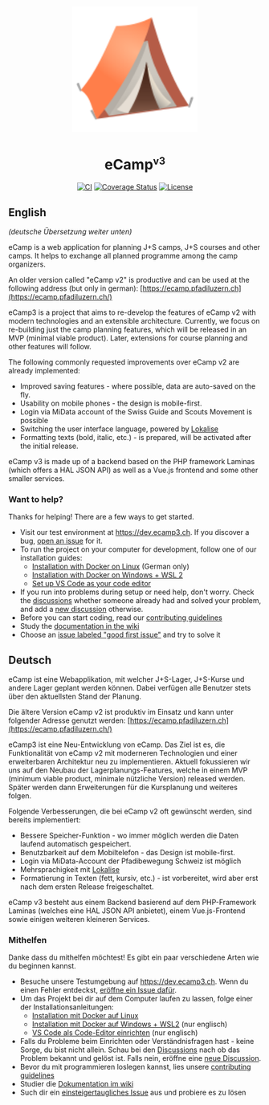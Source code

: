 <p align="center"><img src="frontend/public/logo.svg" alt="Logo" width="250"></p>
<h1 align="center">eCamp<sup><small>v3</small></sup></h1>
<p align="center"><a href="https://github.com/ecamp/ecamp3/actions?query=workflow%3ACI"><img src="https://github.com/ecamp/ecamp3/workflows/CI/badge.svg?branch=devel" alt="CI"></a> <a href="https://coveralls.io/github/ecamp/ecamp3?branch=devel"><img src="https://coveralls.io/repos/github/ecamp/ecamp3/badge.svg?branch=devel" alt="Coverage Status"></a> <a href="https://github.com/ecamp/ecamp3/blob/devel/LICENSE"><img src="https://badgen.net/github/license/ecamp/ecamp3" alt="License"></a></p>

## English

*(deutsche Übersetzung weiter unten)*

eCamp is a web application for planning J+S camps, J+S courses and other camps. It helps to exchange all planned programme among the camp organizers.

An older version called "eCamp v2" is productive and can be used at the following address (but only in german): [https://ecamp.pfadiluzern.ch](https://ecamp.pfadiluzern.ch/)
 
eCamp3 is a project that aims to re-develop the features of eCamp v2 with modern technologies and an extensible architecture. Currently, we focus on re-building just the camp planning features, which will be released in an MVP (minimal viable product). Later, extensions for course planning and other features will follow.

The following commonly requested improvements over eCamp v2 are already implemented:

- Improved saving features - where possible, data are auto-saved on the fly.
- Usability on mobile phones - the design is mobile-first.
- Login via MiData account of the Swiss Guide and Scouts Movement is possible
- Switching the user interface language, powered by [Lokalise](https://lokalise.com)
- Formatting texts (bold, italic, etc.) - is prepared, will be activated after the initial release.

eCamp v3 is made up of a backend based on the PHP framework Laminas (which offers a HAL JSON API) as well as a Vue.js frontend and some other smaller services.

### Want to help?

Thanks for helping! There are a few ways to get started.
- Visit our test environment at https://dev.ecamp3.ch. If you discover a bug, [open an issue](https://github.com/ecamp/ecamp3/issues/new) for it.
- To run the project on your computer for development, follow one of our installation guides:
  - [Installation with Docker on Linux](https://github.com/ecamp/ecamp3/wiki/Installation-auf-Linux-mit-Docker) (German only)
  - [Installation with Docker on Windows + WSL 2](https://github.com/ecamp/ecamp3/wiki/Getting-started-on-Windows)
  - [Set up VS Code as your code editor](https://github.com/ecamp/ecamp3/wiki/Getting-started-on-Windows#setting-up-the-ide)
- If you run into problems during setup or need help, don't worry. Check the [discussions](https://github.com/ecamp/ecamp3/discussions) whether someone already had and solved your problem, and add a [new discussion](https://github.com/ecamp/ecamp3/discussions/new) otherwise.
- Before you can start coding, read our [contributing guidelines](CONTRIBUTING.md)
- Study the [documentation in the wiki](https://github.com/ecamp/ecamp3/wiki)
- Choose an [issue labeled "good first issue"](https://github.com/ecamp/ecamp3/issues?q=is%3Aissue+is%3Aopen+label%3A%22good+first+issue%22) and try to solve it


## Deutsch

eCamp ist eine Webapplikation, mit welcher J+S-Lager, J+S-Kurse und andere Lager geplant werden können. Dabei verfügen alle Benutzer stets über den aktuellsten Stand der Planung.

Die ältere Version eCamp v2 ist produktiv im Einsatz und kann unter folgender Adresse genutzt werden: [https://ecamp.pfadiluzern.ch](https://ecamp.pfadiluzern.ch/)

eCamp3 ist eine Neu-Entwicklung von eCamp. Das Ziel ist es, die Funktionalität von eCamp v2 mit moderneren Technologien und einer erweiterbaren Architektur neu zu implementieren. Aktuell fokussieren wir uns auf den Neubau der Lagerplanungs-Features, welche in einem MVP (minimum viable product, minimale nützliche Version) released werden. Später werden dann Erweiterungen für die Kursplanung und weiteres folgen.

Folgende Verbesserungen, die bei eCamp v2 oft gewünscht werden, sind bereits implementiert:

- Bessere Speicher-Funktion - wo immer möglich werden die Daten laufend automatisch gespeichert.
- Benutzbarkeit auf dem Mobiltelefon - das Design ist mobile-first.
- Login via MiData-Account der Pfadibewegung Schweiz ist möglich
- Mehrsprachigkeit mit [Lokalise](https://lokalise.com)
- Formatierung in Texten (fett, kursiv, etc.) - ist vorbereitet, wird aber erst nach dem ersten Release freigeschaltet.

eCamp v3 besteht aus einem Backend basierend auf dem PHP-Framework Laminas (welches eine HAL JSON API anbietet), einem Vue.js-Frontend sowie einigen weiteren kleineren Services.

### Mithelfen

Danke dass du mithelfen möchtest! Es gibt ein paar verschiedene Arten wie du beginnen kannst.
- Besuche unsere Testumgebung auf https://dev.ecamp3.ch. Wenn du einen Fehler entdeckst, [eröffne ein Issue dafür](https://github.com/ecamp/ecamp3/issues/new).
- Um das Projekt bei dir auf dem Computer laufen zu lassen, folge einer der Installationsanleitungen:
  - [Installation mit Docker auf Linux](https://github.com/ecamp/ecamp3/wiki/Installation-auf-Linux-mit-Docker)
  - [Installation mit Docker auf Windows + WSL2](https://github.com/ecamp/ecamp3/wiki/Getting-started-on-Windows) (nur englisch)
  - [VS Code als Code-Editor einrichten](https://github.com/ecamp/ecamp3/wiki/Getting-started-on-Windows#setting-up-the-ide) (nur englisch)
- Falls du Probleme beim Einrichten oder Verständnisfragen hast - keine Sorge, du bist nicht allein. Schau bei den [Discussions](https://github.com/ecamp/ecamp3/discussions) nach ob das Problem bekannt und gelöst ist. Falls nein, eröffne eine [neue Discussion](https://github.com/ecamp/ecamp3/discussions/new).
- Bevor du mit programmieren loslegen kannst, lies unsere [contributing guidelines](CONTRIBUTING.md)
- Studier die [Dokumentation im wiki](https://github.com/ecamp/ecamp3/wiki)
- Such dir ein [einsteigertaugliches Issue](https://github.com/ecamp/ecamp3/issues?q=is%3Aissue+is%3Aopen+label%3A%22good+first+issue%22) aus und probiere es zu lösen
